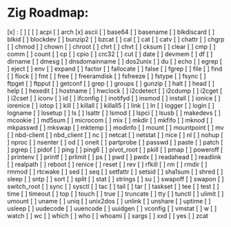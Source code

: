 # Zig Roadmap:

[x] :
[ ] \[
[ ] acpi
[ ] arch
[x] ascii
[ ] base64
[ ] basename
[ ] blkdiscard
[ ] blkid
[ ] blockdev
[ ] bunzip2
[ ] bzcat
[ ] cal
[ ] cat
[ ] catv
[ ] chattr
[ ] chgrp
[ ] chmod
[ ] chown
[ ] chroot
[ ] chrt
[ ] chvt
[ ] cksum
[ ] clear
[ ] cmp
[ ] comm
[ ] count
[ ] cp
[ ] cpio
[ ] crc32
[ ] cut
[ ] date
[ ] devmem
[ ] df
[ ] dirname
[ ] dmesg
[ ] dnsdomainname
[ ] dos2unix
[ ] du
[ ] echo
[ ] egrep
[ ] eject
[ ] env
[ ] expand
[ ] factor
[ ] fallocate
[ ] false
[ ] fgrep
[ ] file
[ ] find
[ ] flock
[ ] fmt
[ ] free
[ ] freeramdisk
[ ] fsfreeze
[ ] fstype
[ ] fsync
[ ] ftpget
[ ] ftpput
[ ] getconf
[ ] grep
[ ] groups
[ ] gunzip
[ ] halt
[ ] head
[ ] help
[ ] hexedit
[ ] hostname
[ ] hwclock
[ ] i2cdetect
[ ] i2cdump
[ ] i2cget
[ ] i2cset
[ ] iconv
[ ] id
[ ] ifconfig
[ ] inotifyd
[ ] insmod
[ ] install
[ ] ionice
[ ] iorenice
[ ] iotop
[ ] kill
[ ] killall
[ ] killall5
[ ] link
[ ] ln
[ ] logger
[ ] login
[ ] logname
[ ] losetup
[ ] ls
[ ] lsattr
[ ] lsmod
[ ] lspci
[ ] lsusb
[ ] makedevs
[ ] mcookie
[ ] md5sum
[ ] microcom
[ ] mix
[ ] mkdir
[ ] mkfifo
[ ] mknod
[ ] mkpasswd
[ ] mkswap
[ ] mktemp
[ ] modinfo
[ ] mount
[ ] mountpoint
[ ] mv
[ ] nbd-client
[ ] nbd\_client
[ ] nc
[ ] netcat
[ ] netstat
[ ] nice
[ ] nl
[ ] nohup
[ ] nproc
[ ] nsenter
[ ] od
[ ] oneit
[ ] partprobe
[ ] passwd
[ ] paste
[ ] patch
[ ] pgrep
[ ] pidof
[ ] ping
[ ] ping6
[ ] pivot\_root
[ ] pkill
[ ] pmap
[ ] poweroff
[ ] printenv
[ ] printf
[ ] prlimit
[ ] ps
[ ] pwd
[ ] pwdx
[ ] readahead
[ ] readlink
[ ] realpath
[ ] reboot
[ ] renice
[ ] reset
[ ] rev
[ ] rfkill
[ ] rm
[ ] rmdir
[ ] rmmod
[ ] rtcwake
[ ] sed
[ ] seq
[ ] setfattr
[ ] setsid
[ ] sha1sum
[ ] shred
[ ] sleep
[ ] sntp
[ ] sort
[ ] split
[ ] stat
[ ] strings
[ ] su
[ ] swapoff
[ ] swapon
[ ] switch\_root
[ ] sync
[ ] sysctl
[ ] tac
[ ] tail
[ ] tar
[ ] taskset
[ ] tee
[ ] test
[ ] time
[ ] timeout
[ ] top
[ ] touch
[ ] true
[ ] truncate
[ ] tty
[ ] tunctl
[ ] ulimit
[ ] umount
[ ] uname
[ ] uniq
[ ] unix2dos
[ ] unlink
[ ] unshare
[ ] uptime
[ ] usleep
[ ] uudecode
[ ] uuencode
[ ] uuidgen
[ ] vconfig
[ ] vmstat
[ ] w
[ ] watch
[ ] wc
[ ] which
[ ] who
[ ] whoami
[ ] xargs
[ ] xxd
[ ] yes
[ ] zcat

